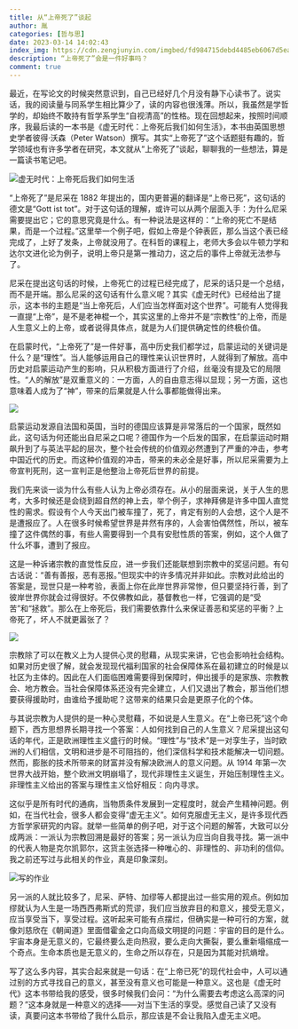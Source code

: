 ```yaml
---
title: 从“上帝死了”谈起
author: 胤
categories: [哲与思]
date: 2023-03-14 14:02:43
index_img: https://cdn.zengjunyin.com/imgbed/fd984715debd4485eb6067d5eaac9c5ea4b56ee6.jpg/cover
description: “上帝死了”会是一件好事吗？
comment: true
---
```


最近，在写论文的时候突然意识到，自己已经好几个月没有静下心读书了。说实话，我的阅读量与同系学生相比算少了，读的内容也很浅薄。所以，我虽然是学哲学的，却始终不敢持有哲学系学生“自视清高”的性格。现在回想起来，按照时间顺序，我最后读的一本书是《虚无时代：上帝死后我们如何生活》，本书由英国思想史学者彼得·沃森（Peter Watson）撰写。其实“上帝死了”这个话题挺有趣的，哲学领域也有许多学者在研究，本文就从“上帝死了”谈起，聊聊我的一些想法，算是一篇读书笔记吧。

![虚无时代：上帝死后我们如何生活](https://cdn.zengjunyin.com/imgbed/2db378d54a1319aa9f99db9f8c78fad6b8c3573e.jpg/post)

“上帝死了”是尼采在 1882 年提出的，国内更普遍的翻译是“上帝已死”，这句话的德文是“Gott ist tot”。对于这句话的理解，或许可以从两个层面入手：为什么尼采需要提出它；它的意思究竟是什么。有一种说法是这样的：“上帝的死亡不是结果，而是一个过程。”这里举一个例子吧，假如上帝是个钟表匠，那么当这个表已经完成了，上好了发条，上帝就没用了。在科哲的课程上，老师大多会以牛顿力学和达尔文进化论为例子，说明上帝只是第一推动力，这之后的事件上帝就无法参与了。

尼采在提出这句话的时候，上帝死亡的过程已经完成了，尼采的话只是一个总结，而不是开端。那么尼采的这句话有什么意义呢？其实《虚无时代》已经给出了提示，这本书的主题是“当上帝死后，人们应当怎样面对这个世界”。可能有人觉得我一直提“上帝”，是不是老神棍一个，其实这里的上帝并不是“宗教性”的上帝，而是人生意义上的上帝，或者说得具体点，就是为人们提供确定性的终极价值。

在启蒙时代，“上帝死了”是一件好事，高中历史我们都学过，启蒙运动的关键词是什么？是“理性”。当人能够运用自己的理性来认识世界时，人就得到了解放。高中历史对启蒙运动产生的影响，只从积极方面进行了介绍，丝毫没有提及它的局限性。“人的解放”是双重意义的：一方面，人的自由意志得以显现；另一方面，这也意味着人成为了“神”，带来的后果就是人什么事都能做得出来。

![](https://cdn.zengjunyin.com/imgbed/fb19a243a5b6da30940b8ea53a0e36001cf08e06.jpg/post)

启蒙运动发源自法国和英国，当时的德国应该算是非常落后的一个国家，既然如此，这句话为何还能出自尼采之口呢？德国作为一个后发的国家，在启蒙运动时期飙升到了与英法平起的层次，整个社会传统的价值观必然遭到了严重的冲击，参考中国近代的历史。而这种价值观的冲击，带来的未必全是好事，所以尼采需要为上帝宣判死刑，这一宣判正是他整治上帝死后世界的前提。

我们先来谈一谈为什么有些人认为上帝必须存在。从小的层面来说，关于人生的思考，大多时候还是会绕到超自然的神上去，举个例子，求神拜佛是许多中国人直觉性的需求。假设有个人今天出门被车撞了，死了，肯定有别的人会想，这个人是不是遭报应了。人在很多时候希望世界是井然有序的，人会害怕偶然性，所以，被车撞了这件偶然的事，有些人需要得到一个具有安慰性质的答案，例如，这个人做了什么坏事，遭到了报应。

这是一种诉诸宗教的直觉性反应，进一步我们还能联想到宗教中的奖惩问题。有句古话说：“善有善报，恶有恶报。”但现实中的许多情况并非如此。宗教对此给出的答案是，现世只是一种考验，表面上你在此岸世界非常惨，但只要坚持行善，到了彼岸世界你就会过得很好。不仅佛教如此，基督教也一样，它强调的是“受苦”和“拯救”。那么在上帝死后，我们需要依靠什么来保证善恶和奖惩的平衡？上帝死了，坏人不就更嚣张了？

![](https://cdn.zengjunyin.com/imgbed/a491a7ece453afbb4ba76e9a19e35b816ca4f9e1.jpg/post)

宗教除了可以在教义上为人提供心灵的慰藉，从现实来讲，它也会影响社会结构。如果对历史很了解，就会发现现代福利国家的社会保障体系在最初建立的时候是以社区为主体的。因此在人们面临困难需要得到保障时，伸出援手的是家族、宗教教会、地方教会。当社会保障体系还没有完全建立，人们又退出了教会，那当他们想要获得援助时，由谁给予援助呢？这带来的结果只会是更原子化的个体。

与其说宗教为人提供的是一种心灵慰藉，不如说是人生意义。在“上帝已死”这个命题下，西方思想界长期寻找一个答案：人如何找到自己的人生意义？尼采提出这句话的年代，正是欧洲理性主义盛行的时候。“理性”与“技术”是一对孪生子，当时欧洲的人们相信，文明和进步是不可阻挡的，他们深信科学和技术能解决一切问题。然而，膨胀的技术所带来的财富并没有解决欧洲人的意义问题。从 1914 年第一次世界大战开始，整个欧洲文明崩塌了，现代非理性主义诞生，开始压制理性主义。非理性主义给出的答案与理性主义恰好相反：向内寻求。

这似乎是所有时代的通病，当物质条件发展到一定程度时，就会产生精神问题。例如，在当代社会，很多人都会变得“虚无主义”。如何克服虚无主义，是许多现代西方哲学家研究的内容。就举一些简单的例子吧，对于这个问题的解答，大致可以分成两派：一派认为宗教回溯是最好的答案；另一派认为应当向自我寻找。第一派中的代表人物是克尔凯郭尔，这货主张选择一种唯心的、非理性的、非功利的信仰。我之前还写过与此相关的作业，真是印象深刻。

![写的作业](https://cdn.zengjunyin.com/imgbed/73b412ec034d7ceb78b959619ae9a8dfb6e7fcef.png/post)

另一派的人就比较多了，尼采、萨特、加缪等人都提出过一些实用的观点。例如加缪就认为人生是一场西西弗斯式的荒谬，我们应当放弃目的和意义，接受无意义，应当享受当下，享受过程。这听起来可能有点摆烂，但确实是一种可行的方案，就像刘慈欣在《朝闻道》里面借霍金之口向高级文明提的问题：宇宙的目的是什么。宇宙本身是无意义的，它最终要么走向热寂，要么走向大撕裂，要么重新塌缩成一个奇点。生命本质也是无意义的，生命之所以存在，只是因为其能对抗熵增。

写了这么多内容，其实合起来就是一句话：在“上帝已死”的现代社会中，人可以通过别的方式寻找自己的意义，甚至没有意义也可能是一种意义。这也是《虚无时代》这本书带给我的感受，很多时候我们会问：“为什么需要去考虑这么高深的问题？”这本身就是一种意义的选择——对当下生活的享受。感觉自己读了又没有读，真要问这本书带给了我什么启示，那应该是不会让我陷入虚无主义吧。